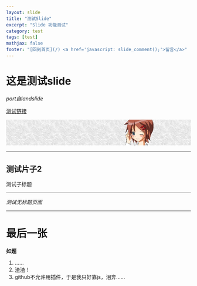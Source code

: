 ```yaml
---
layout: slide
title: "测试Slide"
excerpt: "Slide 功能测试"
category: test
tags: [test]
mathjax: false
footer: "[回到首页](/) <a href='javascript: slide_comment();'>留言</a>"
---
```


# 这是测试slide

*port自landslide*

[测试链接](http://appblog.skydark.info)

![测试图片](/images/logo.jpg)

-----

## 测试片子2

<span class="label label-warning">测试子标题</span>

-----

*测试无标题页面*

-----

# 最后一张

**如题**

1. ……
2. 渣渣！
3. github不允许用插件，于是我只好靠js，泪奔……

